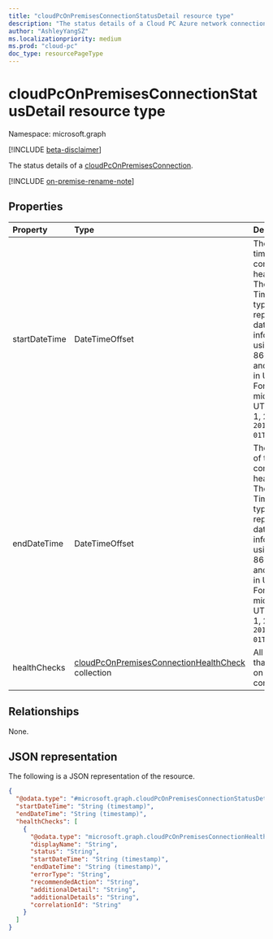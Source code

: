 ```yaml
---
title: "cloudPcOnPremisesConnectionStatusDetail resource type"
description: "The status details of a Cloud PC Azure network connection."
author: "AshleyYangSZ"
ms.localizationpriority: medium
ms.prod: "cloud-pc"
doc_type: resourcePageType
---
```


# cloudPcOnPremisesConnectionStatusDetail resource type

Namespace: microsoft.graph

[!INCLUDE [beta-disclaimer](../../includes/beta-disclaimer.md)]

The status details of a [cloudPcOnPremisesConnection](../resources/cloudpconpremisesconnection.md).

[!INCLUDE [on-premise-rename-note](../../includes/on-premise-rename-note.md)]

## Properties

|Property|Type|Description|
|:---|:---|:---|
|startDateTime|DateTimeOffset|The start time of the connection health check. The Timestamp type represents date and time information using ISO 8601 format and is always in UTC time. For example, midnight UTC on Jan 1, 2014 is `2014-01-01T00:00:00Z`.|
|endDateTime|DateTimeOffset|The end time of the connection health check. The Timestamp type represents date and time information using ISO 8601 format and is always in UTC time. For example, midnight UTC on Jan 1, 2014 is `2014-01-01T00:00:00Z`.|
|healthChecks|[cloudPcOnPremisesConnectionHealthCheck](../resources/cloudpconpremisesconnectionhealthcheck.md) collection|All checks that are done on the connection.|

## Relationships

None.

## JSON representation

The following is a JSON representation of the resource.
<!-- {
  "blockType": "resource",
  "@odata.type": "microsoft.graph.cloudPcOnPremisesConnectionStatusDetail"
}
-->

``` json
{
  "@odata.type": "#microsoft.graph.cloudPcOnPremisesConnectionStatusDetail",
  "startDateTime": "String (timestamp)",
  "endDateTime": "String (timestamp)",
  "healthChecks": [
    {
      "@odata.type": "microsoft.graph.cloudPcOnPremisesConnectionHealthCheck",
      "displayName": "String",
      "status": "String",
      "startDateTime": "String (timestamp)",
      "endDateTime": "String (timestamp)",
      "errorType": "String",
      "recommendedAction": "String",
      "additionalDetail": "String",
      "additionalDetails": "String",
      "correlationId": "String"
    }
  ]
}
```
